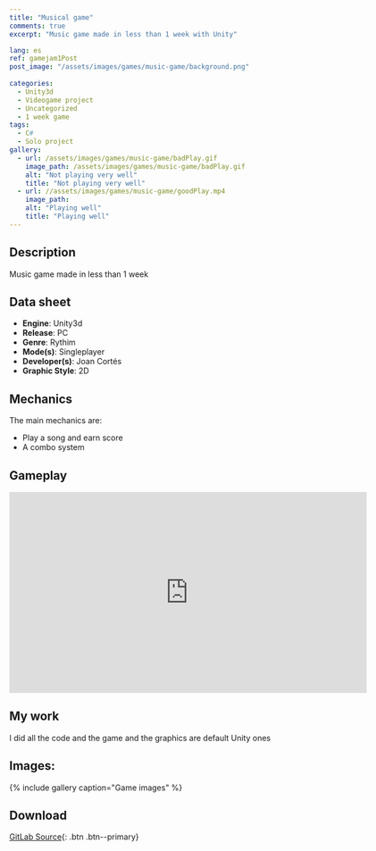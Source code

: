 ```yaml
---
title: "Musical game"
comments: true
excerpt: "Music game made in less than 1 week with Unity"

lang: es
ref: gamejam1Post
post_image: "/assets/images/games/music-game/background.png"
 
categories:
  - Unity3d
  - Videogame project
  - Uncategorized
  - 1 week game
tags:
  - C#
  - Solo project
gallery:
  - url: /assets/images/games/music-game/badPlay.gif
    image_path: /assets/images/games/music-game/badPlay.gif
    alt: "Not playing very well"
    title: "Not playing very well"
  - url: //assets/images/games/music-game/goodPlay.mp4
    image_path: 
    alt: "Playing well"
    title: "Playing well"
---
```

## Description
Music game made in less than 1 week

## Data sheet
* **Engine**: Unity3d
* **Release**: PC
* **Genre**: Rythim
* **Mode(s)**: Singleplayer
* **Developer(s)**: Joan Cortés 
* **Graphic Style**: 2D
## Mechanics
The main mechanics are:
* Play a song and earn score
* A combo system
## Gameplay 
<iframe width="640" height="360" src="https://drive.google.com/file/d/1pIRTbpWstjJ8MoKduW5ypt_UIMwg-sko/preview?usp=sharing" frameborder="0" allowfullscreen></iframe>

## My work
I did all the code and the game and the graphics are default Unity ones
## Images:
{% include gallery caption="Game images" %}

## Download
[GitLab Source](https://gitlab.com/EvilHack/GuitarHeroTest){: .btn .btn--primary} 
  
